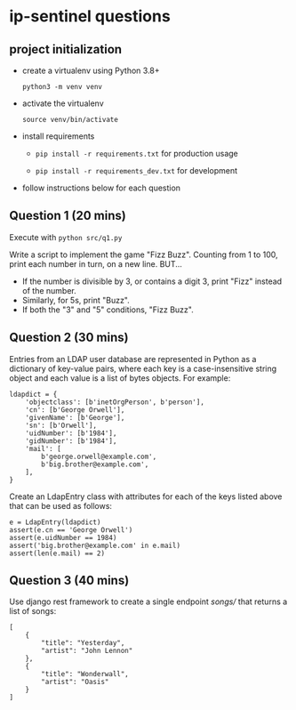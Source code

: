# ip-sentinel questions

## project initialization

- create a virtualenv using Python 3.8+

    `python3 -m venv venv`

- activate the virtualenv

    `source venv/bin/activate`

- install requirements

    - `pip install -r requirements.txt` for production usage

    - `pip install -r requirements_dev.txt` for development

- follow instructions below for each question


## Question 1 (20 mins)

Execute with `python src/q1.py`

Write a script to implement the game "Fizz Buzz".
Counting from 1 to 100, print each number in turn, on a new line.
BUT...
 * If the number is divisible by 3, or contains a digit 3, print "Fizz" instead of the number.
 * Similarly, for 5s, print "Buzz".
 * If both the "3" and "5" conditions, "Fizz Buzz".

## Question 2 (30 mins)

Entries from an LDAP user database are represented in Python as a
dictionary of key-value pairs, where each key is a case-insensitive
string object and each value is a list of bytes objects. For example:

~~~~
ldapdict = {
    'objectclass': [b'inetOrgPerson', b'person'],
    'cn': [b'George Orwell'],
    'givenName': [b'George'],
    'sn': [b'Orwell'],
    'uidNumber': [b'1984'],
    'gidNumber': [b'1984'],
    'mail': [
        b'george.orwell@example.com',
        b'big.brother@example.com',
    ],
}
~~~~

Create an LdapEntry class with attributes for each of the keys listed
above that can be used as follows:
~~~~
e = LdapEntry(ldapdict)
assert(e.cn == 'George Orwell')
assert(e.uidNumber == 1984)
assert('big.brother@example.com' in e.mail)
assert(len(e.mail) == 2)
~~~~

## Question 3 (40 mins)

Use django rest framework to create a single endpoint *songs/* that returns a list of songs:
~~~~
[
    {
        "title": "Yesterday",
        "artist": "John Lennon"
    },
    {
        "title": "Wonderwall",
        "artist": "Oasis"
    }
]
~~~~
